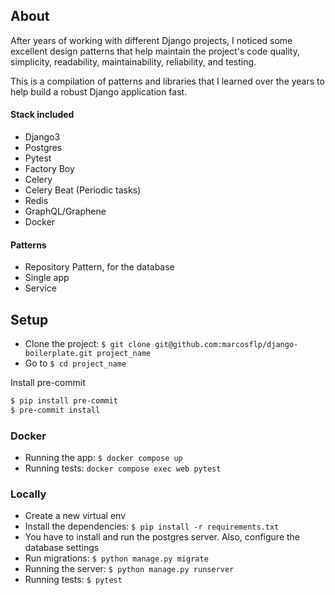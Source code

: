 ## About

After years of working with different Django projects, I noticed some excellent design patterns that help maintain the project's code quality, simplicity, readability, maintainability, reliability, and testing.

This is a compilation of patterns and libraries that I learned over the years to help build a robust Django application fast.

#### Stack included

- Django3
- Postgres
- Pytest
- Factory Boy
- Celery
- Celery Beat (Periodic tasks)
- Redis
- GraphQL/Graphene
- Docker

#### Patterns

- Repository Pattern, for the database
- Single app
- Service


## Setup

- Clone the project: `$ git clone git@github.com:marcosflp/django-boilerplate.git project_name`
- Go to `$ cd project_name`

Install pre-commit
```sh
$ pip install pre-commit
$ pre-commit install
```


### Docker

- Running the app: `$ docker compose up`
- Running tests: `docker compose exec web pytest`

### Locally

- Create a new virtual env
- Install the dependencies: `$ pip install -r requirements.txt`
- You have to install and run the postgres server. Also, configure the database settings 
- Run migrations: `$ python manage.py migrate`
- Running the server: `$ python manage.py runserver`
- Running tests: `$ pytest`
